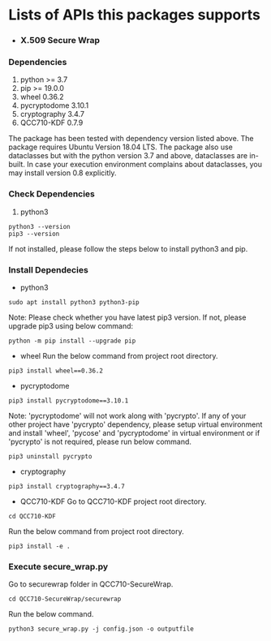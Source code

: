 <!-- 
 Copyright (c) 2020, 2022 Qualcomm Technologies, Inc.
 All rights reserved.
 Confidential and Proprietary - Qualcomm Technologies, Inc. 
-->
# Lists of APIs this packages supports
- ### X.509 Secure Wrap

### Dependencies
1. python >= 3.7
2. pip >= 19.0.0
3. wheel 0.36.2
4. pycryptodome 3.10.1
5. cryptography 3.4.7
6. QCC710-KDF 0.7.9

The package has been tested with dependency version listed above.
The package requires Ubuntu Version 18.04 LTS.
The package also use dataclasses but with the python version 3.7 and above, dataclasses are in-built.
In case your execution environment complains about dataclasses, you may install version 0.8 explicitly.

### Check Dependencies
1. python3
```
python3 --version
pip3 --version
```

If not installed, please follow the steps below to install python3 and pip. 

### Install Dependecies
* python3
```
sudo apt install python3 python3-pip
```

Note: Please check whether you have latest pip3 version. If not, please upgrade pip3 using below command:
```
python -m pip install --upgrade pip
```

* wheel
Run the below command from project root directory.
```
pip3 install wheel==0.36.2
```

* pycryptodome
```
pip3 install pycryptodome==3.10.1
```
Note: 'pycryptodome' will not work along with 'pycrypto'. If any of your other project have 'pycrypto' dependency, please setup virtual environment and install 'wheel', 'pycose' and 'pycryptodome' in virtual environment or if 'pycrypto' is not required, please run below command.
```
pip3 uninstall pycrypto
```

* cryptography
```
pip3 install cryptography==3.4.7
```

* QCC710-KDF
Go to QCC710-KDF project root directory.
```
cd QCC710-KDF
```
Run the below command from project root directory.
```
pip3 install -e .
```

### Execute secure_wrap.py 
Go to securewrap folder in QCC710-SecureWrap.
```
cd QCC710-SecureWrap/securewrap
```
Run the below command.
```
python3 secure_wrap.py -j config.json -o outputfile
```